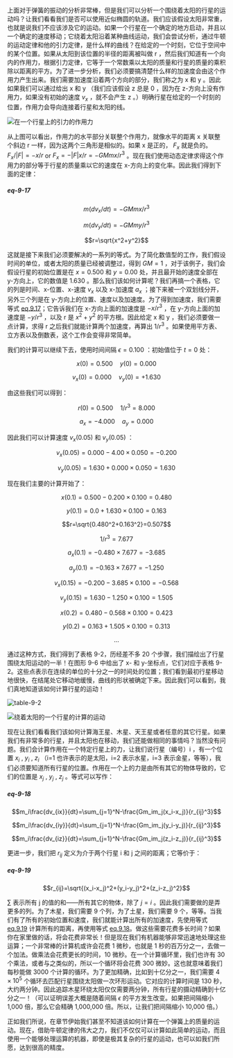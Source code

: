 上面对于弹簧的振动的分析非常棒，但是我们可以分析一个围绕着太阳的行星的运动吗？让我们看看我们是否可以使用近似椭圆的轨道。我们应该假设太阳非常重，也就是说我们不应该涉及它的运动。如果一个行星在一个确定的地方启动，并且以一个确定的速度移动；它绕着太阳沿着某种曲线运动，我们会尝试分析，通过牛顿的运动定律和他的引力定律，是什么样的曲线？在给定的一个时刻，它位于空间中的某个位置。如果从太阳到该位置的半径的距离被叫做 r ，然后我们知道有一个向内的作用力，根据引力定律，它等于一个常数乘以太阳的质量和行星的质量的乘积除以距离的平方。为了进一步分析，我们必须要搞清楚什么样的加速度会由这个作用力产生出来。我们需要加速度沿着两个方向的部分，我们称之为 x 和 y 。因此如果我们可以通过给出 x 和 y （我们应该假设 z 总是 0 ，因为在 z-方向上没有作用力，如果没有初始的速度 $v_x$ ，就不会产生 z 。）明确行星在给定的一个时刻的位置，作用力会导向连接着行星和太阳的线。

![在一个行星上的引力的作用力](/assets/volume-1/fig-9-5.png)

从上图可以看出，作用力的水平部分关联整个作用力，就像水平的距离 x 关联整个斜边 r 一样，因为这两个三角形是相似的。如果 x 是正的， $F_x$ 就是负的。 $F_x/\lvert F\rvert=-x/r$ or $F_x=-\lvert F\rvert x/r=-GMmx/r^3$ 。现在我们使用动态定律求得这个作用力的部分等于行星的质量乘以它的速度在 x-方向上的变化率。因此我们得到下面的定律：

##### eq-9-17

$$m(dv_x/dt)=-GMmx/r^3$$

$$m(dv_y/dt)=-GMmy/r^3$$

$$r=\sqrt{x^2+y^2}$$

这就是接下来我们必须要解决的一系列的等式。为了简化数值型的工作，我们假设时间的单位，或者太阳的质量已经被调整过，得到 $GM=1$ ，对于该例子，我们会假设行星的初始位置是在 $x=0.500$ 和 $y=0.00$ 处，并且最开始的速度全部在 y-方向上，它的数值是 1.630 。那么我们该如何计算呢？我们再搞一个表格，它的列是时间、x-位置、x-速度 $v_x$ 以及 x-加速度 $a_x$ ；接下来被一个双划线分开，另外三个列是在 y-方向上的位置、速度以及加速度。为了得到加速度，我们需要等式 [eq.9.17](/volume-1/9-newton's-laws-of-dynamics/9-7-planetary-motions.md#eq-9-17)；它告诉我们在 x-方向上面的加速度是 $-x/r^3$ ，在 y-方向上面的加速度是 $-y/r^3$ ，以及 r 是 $x^2+y^2$ 的平方根。因此给定 x 和 y ，我们必须要做一点计算，求得 r 之后我们就能计算两个加速度，再算出 $1/r^3$ 。如果使用平方表、立方表以及倒数表，这个工作会变得非常简单。

我们的计算可以继续下去，使用时间间隔 $\epsilon =0.100$ ：初始值位于 $t=0$ 处：

$$x(0)=0.500\quad y(0)=0.000$$

$$v_x(0)=0.000\quad v_y(0)=+1.630$$

由这些我们可以得到：

$$r(0)=0.500\quad 1/r^3=8.000$$

$$a_x=-4.000\quad a_y=0.000$$

因此我们可以计算速度 $v_x(0.05)$ 和 $v_y(0.05)$ ：

$$v_x(0.05)=0.000-4.00\times{0.050}=-0.200$$

$$v_y(0.05)=1.630+0.000\times{0.050}=1.630$$

现在我们主要的计算开始了：

$$x(0.1)=0.500-0.200\times{0.100}=0.480$$

$$y(0.1)=0.0+1.630\times{0.100}=0.163$$

$$r=\sqrt{0.480^2+0.163^2}=0.507$$

$$1/r^3=7.677$$

$$a_x(0.1)=-0.480\times{7.677}=-3.685$$

$$a_y(0.1)=-0.163\times{7.677}=-1.250$$

$$v_x(0.15)=-0.200-3.685\times{0.100}=-0.568$$

$$v_y(0.15)=1.630-1.250\times{0.100}=1.505$$

$$x(0.2)=0.480-0.568\times{0.100}=0.423$$

$$y(0.2)=0.163+1.505\times{0.100}=0.313$$

$$...$$

通过这种方式，我们得到了表格 9-2，历经差不多 20 个步骤，我们描绘出了行星围绕太阳运动的一半！在图形 9-6 中给出了 x- 和 y-坐标点，它们对应于表格 9-2。这些点表示在连续的单位的十分之一的时间处的位置；我们看到最初行星移动地很快，在结尾处它移动地缓慢，曲线的形状被确定下来。因此我们可以看到，我们真地知道该如何计算行星的运动！

![table-9-2](/assets/volume-1/table-9-2.png)

![绕着太阳的一个行星的计算的运动](/assets/volume-1/fig-9-6.png)

现在让我们看看我们该如何计算海王星、木星、天王星或者任意的其它行星。如果我们有非常多的行星，并且太阳也在移动，我们还能做相同的事情吗？当然没有问题。我们会计算作用在一个特定行星上的力，让我们说行星（编号）i ，有一个位置 $x_i$ , $y_i$ , $z_i$ （i=1 也许表示的是太阳，i=2 表示水星，i=3 表示金星，等等），我们必须要知道所有行星的位置。作用在一个上的力是由所有其它的物体导致的，它们的位置是 $x_j$ , $y_j$ , $z_j$ 。等式可以写作：

##### eq-9-18

$$m_i\frac{dv_{ix}}{dt}=\sum_{j=1}^N-\frac{Gm_im_j(x_i-x_j)}{r_{ij}^3}$$

$$m_i\frac{dv_{iy}}{dt}=\sum_{j=1}^N-\frac{Gm_im_j(y_i-y_j)}{r_{ij}^3}$$

$$m_i\frac{dv_{iz}}{dt}=\sum_{j=1}^N-\frac{Gm_im_j(z_i-z_j)}{r_{ij}^3}$$

更进一步，我们把 $r_{ij}$ 定义为介于两个行星 i 和 j 之间的距离；它等价于：

##### eq-9-19

$$r_{ij}=\sqrt{(x_i-x_j)^2+(y_i-y_j)^2+(z_i-z_j)^2}$$

$\sum$ 表示所有 j 的值的和——所有其它的物体，除了 $j=i$ 。因此我们需要做的是弄更多的列。为了木星，我们需要 9 个列，为了土星，我们需要 9 个，等等。当我们有了所有的初始位置和速度，我们就能计算出所有的加速度，先使用等式 [eq.9.19](/volume-1/9-newton's-laws-of-dynamics/9-7-planetary-motions.md#eq-9-19) 计算所有的距离，再使用等式 [eq.9.18](/volume-1/9-newton's-laws-of-dynamics/9-7-planetary-motions.md#eq-9-18)。做这些需要花费多长时间？如果你在家里做的话，将会花费非常长！但是现在我们有机器能够非常迅速地处理这些运算；一个非常棒的计算机或许会花费 1 微秒，也就是 1 秒的百万分之一，去做一个加法。做乘法会花费更长的时间，10 微秒。在一个计算循环里，我们也许有 30 个乘法，或者与之类似的，所以一个循环将会花费 300 微妙。这也就意味着我们每秒能做 3000 个计算的循环。为了更加精确，比如到十亿分之一，我们需要 $4\times{10^5}$ 个循环去匹配行星围绕太阳做一次环形运动。它对应的计算时间是 130 秒，大约两分钟。因此追踪木星环绕太阳仅仅需要两分钟，所有行星的摄动精确到十亿分之一！（可以证明误差大概是随着间隔 $\epsilon$ 的平方发生改变。如果把间隔缩小 1,000 倍，那么它会精确 1,000,000 倍。所以，让我们把间隔缩小 10,000 倍。）

正如我们所说，在章节伊始我们甚至不知道该如何计算在一个弹簧上的质量的运动。现在，借助牛顿定律的伟大之力，我们不仅仅可以计算如此简单的运动，而且使用一个能够处理运算的机器，即使是极其复杂的行星的运动，也可以如我们所愿，达到很高的精度。